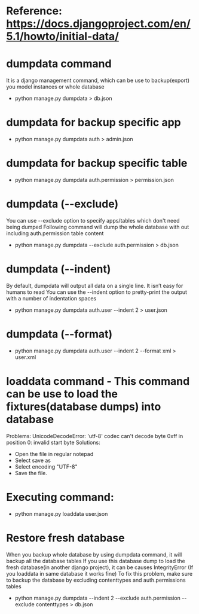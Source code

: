# Reference: https://docs.djangoproject.com/en/5.1/howto/initial-data/

# dumpdata command
It is a django management command, which can be use to backup(export) you model instances or whole database 
- python manage.py dumpdata > db.json

# dumpdata for backup specific app
- python manage.py dumpdata auth > admin.json

# dumpdata for backup specific table
- python manage.py dumpdata auth.permission > permission.json

# dumpdata (--exclude)
You can use --exclude option to specify apps/tables which don't need being dumped
Following command will dump the whole database with out including auth.permission table content
- python manage.py dumpdata --exclude auth.permission > db.json

# dumpdata (--indent)
By default, dumpdata will output all data on a single line. It isn’t easy for humans to read
You can use the --indent option to pretty-print the output with a number of indentation spaces
- python manage.py dumpdata auth.user --indent 2 > user.json

# dumpdata (--format)
- python manage.py dumpdata auth.user --indent 2 --format xml > user.xml

# loaddata command - This command can be use to load the fixtures(database dumps) into database
Problems: UnicodeDecodeError: 'utf-8' codec can't decode byte 0xff in position 0: invalid start byte
Solutions:
- Open the file in regular notepad
- Select save as
- Select encoding "UTF-8"
- Save the file.
# Executing command:
- python manage.py loaddata user.json

# Restore fresh database
When you backup whole database by using dumpdata command, it will backup all the database tables
If you use this database dump to load the fresh database(in another django project), it can be causes IntegrityError (If you loaddata in same database it works fine)
To fix this problem, make sure to backup the database by excluding contenttypes and auth.permissions tables

- python manage.py dumpdata --indent 2  --exclude auth.permission --exclude contenttypes > db.json








